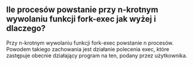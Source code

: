 ## Ile procesów powstanie przy n-krotnym wywolaniu funkcji fork-exec jak wyżej i dlaczego?
Przy n-krotnym wywolaniu funkcji fork-exec powstanie n procesów. Powodem takiego zachowania jest działanie polecenia exec, które zastępuje obecnie działający
program na ten, podany przez użytkownika.
